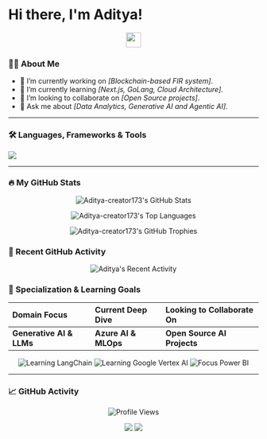 # Hi there, I'm Aditya! 

<p align="center">
  <img src="https://raw.githubusercontent.com/ABS-NXT/ABS-NXT/main/assets/hi.gif" height="30px"/>
</p>

### 👨‍💻 About Me

- 🔭 I’m currently working on *[Blockchain-based FIR system]*.
- 🌱 I’m currently learning *[Next.js, GoLang, Cloud Architecture]*.
- 👯 I’m looking to collaborate on *[Open Source projects]*.
- 💬 Ask me about *[Data Analytics, Generative AI and Agentic AI]*.

---
### 🛠️ Languages, Frameworks & Tools

<p align="left">
  <a href="https://skillicons.dev">
    <img src="https://skillicons.dev/icons?i=python,pytorch,tensorflow,azure,gcp,aws,docker,fastapi,vscode,postgresql,mysql,git,javascript,html&perline=7" />
  </a>
</p>

---
### 🔥 My GitHub Stats

<p align="center">
  <img src="https://github-readme-stats.vercel.app/api?username=Aditya-creator173&show_icons=true&theme=dark" alt="Aditya-creator173's GitHub Stats"/>
</p>
<p align="center">
  <img src="https://github-readme-stats.vercel.app/api/top-langs/?username=Aditya-creator173&layout=compact&theme=dark" alt="Aditya-creator173's Top Languages"/>
</p>
<p align="center">
  <img src="https://github-profile-trophy.vercel.app/?username=Aditya-creator173&theme=dark_title" alt="Aditya-creator173's GitHub Trophies"/>
</p>

### 🚀 Recent GitHub Activity

<p align="center">
  <img src="https://github-readme-activity-graph.vercel.app/graph?username=Aditya-creator173&theme=github-dark" alt="Aditya's Recent Activity"/>
</p>

### 🧠 Specialization & Learning Goals

| Domain Focus | Current Deep Dive | Looking to Collaborate On |
| :--- | :--- | :--- |
| **Generative AI & LLMs** | **Azure AI & MLOps** | **Open Source AI Projects** |

<p align="center">
  <img src="https://img.shields.io/badge/Learning-LangChain-1c1c1c?style=for-the-badge&logo=langchain&logoColor=20c20e" alt="Learning LangChain">
  
  <img src="https://img.shields.io/badge/Learning-Vertex_AI-1c1c1c?style=for-the-badge&logo=googlecloud&logoColor=4285F4" alt="Learning Google Vertex AI">
  
  <img src="https://img.shields.io/badge/Focus-Power_BI_Analytics-1c1c1c?style=for-the-badge&logo=powerbi&logoColor=F2C811" alt="Focus Power BI">
</p>

---
### 📈 GitHub Activity

<p align="center">
  <img src="https://komarev.com/ghpvc/?username=Aditya-creator173&label=Profile%20Views&color=0e76a8&style=flat" alt="Profile Views"/>
</p>

<p align="center">
  <a href="[Your LinkedIn URL]"><img src="https://img.shields.io/badge/linkedin-%230077B5.svg?style=for-the-badge&logo=linkedin&logoColor=white"/></a>
  <a href="mailto:[Your Email Address]"><img src="https://img.shields.io/badge/Gmail-D14836?style=for-the-badge&logo=gmail&logoColor=white"/></a>
  </p>
